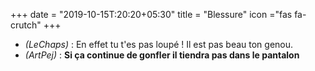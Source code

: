 +++
date = "2019-10-15T:20:20+05:30"
title = "Blessure"
icon ="fas fa-crutch"
+++

* _(LeChaps)_ : En effet tu t'es pas loupé ! Il est pas beau ton genou.  
* _(ArtPej)_ : **Si ça continue de gonfler il tiendra pas dans le pantalon**
